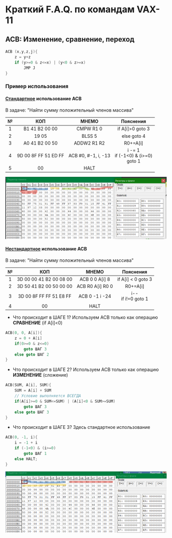 # Краткий F.A.Q. по командам VAX-11

## ACB: Изменение, сравнение, переход
```C
ACB (x,y,z,j){
    z = y+z
    if (y>=0 & z<=x) | (y<0 & z>=x)
        JMP J
}
```
### Пример использования
#### [Стандартное](../vax/2.2.V4.G6.v11) использование ACB
В задаче: "Найти сумму положительный членов массива"

|  № |  КОП | МНЕМО  |  Пояснения |
|:---:|:---:|:---:|:---:|
| 1 | B1 41 B2 00 00  | CMPW R1 0  |  if A[i]>0 goto 3 |
| 2 | 19 05  | BLSS 5  | else goto 4  |
| 3 | A0 41 B2 00 50  | ADDW2 R1 R2  | R0+=A[i]  |
| 4 | 9D 00 8F FF 51  ED FF |  ACB  #0, #-1, i, -13 | i -= 1  <br> if (-1<0) & (i>=0) <br> goto 1 |
| 5 | 00  |  HALT | |

![1](../img/B1-41-B2-00-00.png)

#### [Нестандартное](../vax/2.2.1.V4.G6.v11) использование ACB
В задаче: "Найти сумму положительный членов массива"

|  № |  КОП | МНЕМО  |  Пояснения |
|:---:|:---:|:---:|:---:|
| 1 |3D 00 00 41 B2 00 08 00  | ACB 0 0 A[i] 8 |  if A[i] < 0 goto 3 |
| 2 | 3D 50 41 B2 00 50 00 00  | ACB R0 A[i] R0 0 | R0+=A[i]  |
| 3 | 3D 00 8F FF FF 51 E8 FF  | ACB 0 -1 i -24  |  i-- <br> if i!=0 goto 1 |
| 4 | 00  |  HALT | |

* Что происходит в ШАГЕ 1? 
Используем ACB только как операцию **СРАВНЕНИЕ** (if A[i]<0)
```C
ACB(0, 0, A[i]){
    z = 0 + A[i]
    if(0>=0 & z<=0)
        goto ШАГ 3
    else goto ШАГ 2
}
```
* Что происходит в ШАГЕ 2? 
Используем ACB только как операцию **ИЗМЕНЕНИЕ** (сложение)
```C
ACB(SUM, A[i], SUM){
    SUM = A[i] + SUM
    // Условие выполняется ВСЕГДА
    if(A[i]>=0 & SUM<=SUM) | (A[i]<0 & SUM>=SUM)
        goto ШАГ 3
    else goto ШАГ 3
}
```
* Что происходит в ШАГЕ 3? 
 Здесь стандартное использование
```C
ACB(0, -1, i){
    i = -1 + i
    if (-1<0) & (i>=0)
        goto ШАГ 1
    else HALT;
}
```
![2](../img/3D-3D-3D.png)